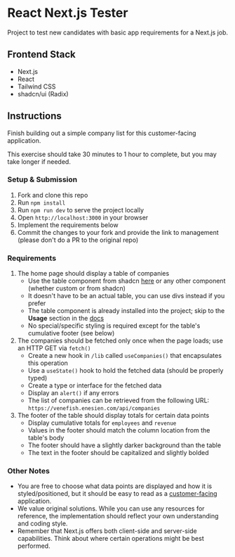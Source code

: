 # React Next.js Tester

Project to test new candidates with basic app requirements for a Next.js job.

## Frontend Stack

- Next.js
- React
- Tailwind CSS
- shadcn/ui (Radix)

## Instructions

Finish building out a simple company list for this customer-facing application.

This exercise should take 30 minutes to 1 hour to complete, but you may take longer if needed.

### Setup & Submission

1. Fork and clone this repo
1. Run `npm install`
1. Run `npm run dev` to serve the project locally
1. Open `http://localhost:3000` in your browser
1. Implement the requirements below
1. Commit the changes to your fork and provide the link to management (please don't do a PR to the original repo)

### Requirements

1. The home page should display a table of companies
   - Use the table component from shadcn [here](https://ui.shadcn.com/docs/components/table) or any other component (whether custom or from shadcn)
   - It doesn't have to be an actual table, you can use divs instead if you prefer
   - The table component is already installed into the project; skip to the **Usage** section in the [docs](https://ui.shadcn.com/docs/components/table)
   - No special/specific styling is required except for the table's cumulative footer (see below)
1. The companies should be fetched only once when the page loads; use an HTTP GET via `fetch()`
   - Create a new hook in `/lib` called `useCompanies()` that encapsulates this operation
   - Use a `useState()` hook to hold the fetched data (should be properly typed)
   - Create a type or interface for the fetched data
   - Display an `alert()` if any errors
   - The list of companies can be retrieved from the following URL: `https://venefish.enesien.com/api/companies`
1. The footer of the table should display totals for certain data points
   - Display cumulative totals for `employees` and `revenue`
   - Values in the footer should match the column location from the table's body
   - The footer should have a slightly darker background than the table
   - The text in the footer should be capitalized and slightly bolded

### Other Notes

- You are free to choose what data points are displayed and how it is styled/positioned, but it should be easy to read as a <ins>customer-facing</ins> application.
- We value original solutions. While you can use any resources for reference, the implementation should reflect your own understanding and coding style.
- Remember that Next.js offers both client-side and server-side capabilities. Think about where certain operations might be best performed.